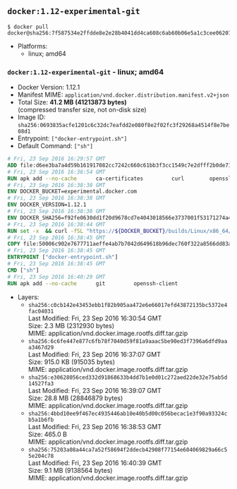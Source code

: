 ## `docker:1.12-experimental-git`

```console
$ docker pull docker@sha256:7f587534e2ffdde8e2e28b4041dd4ca608c6ab60b06e5a1c3cee062079b57270
```

-	Platforms:
	-	linux; amd64

### `docker:1.12-experimental-git` - linux; amd64

-	Docker Version: 1.12.1
-	Manifest MIME: `application/vnd.docker.distribution.manifest.v2+json`
-	Total Size: **41.2 MB (41213873 bytes)**  
	(compressed transfer size, not on-disk size)
-	Image ID: `sha256:0693835acfe1201c6c32dc7eafdd2e080f8e2f02fc3f29268a4514f8e7be08d1`
-	Entrypoint: `["docker-entrypoint.sh"]`
-	Default Command: `["sh"]`

```dockerfile
# Fri, 23 Sep 2016 16:29:57 GMT
ADD file:d6ee3ba7a4d59b161917082cc7242c660c61bb3f3cc1549c7e2dfff2b0de7104 in / 
# Fri, 23 Sep 2016 16:36:54 GMT
RUN apk add --no-cache 		ca-certificates 		curl 		openssl
# Fri, 23 Sep 2016 16:38:38 GMT
ENV DOCKER_BUCKET=experimental.docker.com
# Fri, 23 Sep 2016 16:38:38 GMT
ENV DOCKER_VERSION=1.12.1
# Fri, 23 Sep 2016 16:38:38 GMT
ENV DOCKER_SHA256=f92fe0630dd1f20d9678cd7e4043018566e3737001f53171274a4a6ed6baaa08
# Fri, 23 Sep 2016 16:38:44 GMT
RUN set -x 	&& curl -fSL "https://${DOCKER_BUCKET}/builds/Linux/x86_64/docker-${DOCKER_VERSION}.tgz" -o docker.tgz 	&& echo "${DOCKER_SHA256} *docker.tgz" | sha256sum -c - 	&& tar -xzvf docker.tgz 	&& mv docker/* /usr/local/bin/ 	&& rmdir docker 	&& rm docker.tgz 	&& docker -v
# Fri, 23 Sep 2016 16:38:45 GMT
COPY file:50006c902e7677711aeffe4ab7b7042d649618b96dec760f322a8566dd83ab25 in /usr/local/bin/ 
# Fri, 23 Sep 2016 16:38:45 GMT
ENTRYPOINT ["docker-entrypoint.sh"]
# Fri, 23 Sep 2016 16:38:45 GMT
CMD ["sh"]
# Fri, 23 Sep 2016 16:40:29 GMT
RUN apk add --no-cache 		git 		openssh-client
```

-	Layers:
	-	`sha256:c0cb142e43453ebb1f82b905aa472e6e66017efd43872135bc5372e4fac04031`  
		Last Modified: Fri, 23 Sep 2016 16:30:54 GMT  
		Size: 2.3 MB (2312930 bytes)  
		MIME: application/vnd.docker.image.rootfs.diff.tar.gzip
	-	`sha256:6c6fe447e877c6fb78f7040d59f81a9aaac5be90ed3f7396a6dfd9aaa3467d29`  
		Last Modified: Fri, 23 Sep 2016 16:37:07 GMT  
		Size: 915.0 KB (915035 bytes)  
		MIME: application/vnd.docker.image.rootfs.diff.tar.gzip
	-	`sha256:e30628056ced332d91868633b4dd7b1e0d01c272aed22de32e75ab5d14527fa3`  
		Last Modified: Fri, 23 Sep 2016 16:39:07 GMT  
		Size: 28.8 MB (28846879 bytes)  
		MIME: application/vnd.docker.image.rootfs.diff.tar.gzip
	-	`sha256:4bbd10ee9f467ec4935446ab10e40b5d00c056becac1e3f90a93324cb5a1b6fb`  
		Last Modified: Fri, 23 Sep 2016 16:38:53 GMT  
		Size: 465.0 B  
		MIME: application/vnd.docker.image.rootfs.diff.tar.gzip
	-	`sha256:75203a08a44ca7a52f58694f2ddecb42908f77154e604069829a66c55e204c78`  
		Last Modified: Fri, 23 Sep 2016 16:40:39 GMT  
		Size: 9.1 MB (9138564 bytes)  
		MIME: application/vnd.docker.image.rootfs.diff.tar.gzip
